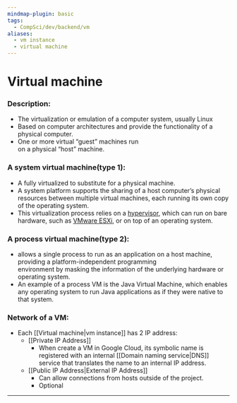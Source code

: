 ```yaml
---
mindmap-plugin: basic
tags:
  - CompSci/dev/backend/vm
aliases:
  - vm instance
  - virtual machine
---
```

# Virtual machine
### Description:
- The virtualization or emulation of a computer system, usually Linux
- Based on computer architectures and provide the functionality of a physical computer.
- One or more virtual “guest” machines run on a physical “host” machine.  
### A system virtual machine(type 1):
- A fully virtualized to substitute for a physical machine. 
- A system platform supports the sharing of a host computer’s physical resources between multiple virtual machines, each running its own copy of the operating system. 
- This virtualization process relies on a [hypervisor](https://www.vmware.com/topics/glossary/content/hypervisor.html), which can run on bare hardware, such as [VMware ESXi](https://www.vmware.com/products/esxi-and-esx.html), or on top of an operating system.
### A process virtual machine(type 2):
- allows a single process to run as an application on a host machine, providing a platform-independent programming environment by masking the information of the underlying hardware or operating system. 
- An example of a process VM is the Java Virtual Machine, which enables any operating system to run Java applications as if they were native to that system.   

### Network of a VM:
- Each [[Virtual machine|vm instance]] has 2 IP address:
	- [[Private IP Address]]
		- When create a VM in Google Cloud, its symbolic name is registered with an internal [[Domain naming service|DNS]] service that translates the name to an internal IP address.
	- [[Public IP Address|External IP Address]]
		- Can allow connections from hosts outside of the project.
		- Optional
---